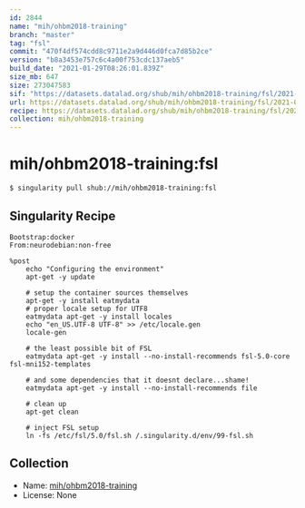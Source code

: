 ```yaml
---
id: 2844
name: "mih/ohbm2018-training"
branch: "master"
tag: "fsl"
commit: "470f4df574cdd8c9711e2a9d446d0fca7d85b2ce"
version: "b8a3453e757c6c4a00f753cdc137aeb5"
build_date: "2021-01-29T08:26:01.839Z"
size_mb: 647
size: 273047583
sif: "https://datasets.datalad.org/shub/mih/ohbm2018-training/fsl/2021-01-29-470f4df5-b8a3453e/b8a3453e757c6c4a00f753cdc137aeb5.simg"
url: https://datasets.datalad.org/shub/mih/ohbm2018-training/fsl/2021-01-29-470f4df5-b8a3453e/
recipe: https://datasets.datalad.org/shub/mih/ohbm2018-training/fsl/2021-01-29-470f4df5-b8a3453e/Singularity
collection: mih/ohbm2018-training
---
```


# mih/ohbm2018-training:fsl

```bash
$ singularity pull shub://mih/ohbm2018-training:fsl
```

## Singularity Recipe

```singularity
Bootstrap:docker
From:neurodebian:non-free

%post
    echo "Configuring the environment"
    apt-get -y update

    # setup the container sources themselves
    apt-get -y install eatmydata
    # proper locale setup for UTF8
    eatmydata apt-get -y install locales
    echo "en_US.UTF-8 UTF-8" >> /etc/locale.gen
    locale-gen

    # the least possible bit of FSL
    eatmydata apt-get -y install --no-install-recommends fsl-5.0-core fsl-mni152-templates

    # and some dependencies that it doesnt declare...shame!
    eatmydata apt-get -y install --no-install-recommends file

    # clean up
    apt-get clean

    # inject FSL setup
    ln -fs /etc/fsl/5.0/fsl.sh /.singularity.d/env/99-fsl.sh
```

## Collection

 - Name: [mih/ohbm2018-training](https://github.com/mih/ohbm2018-training)
 - License: None

